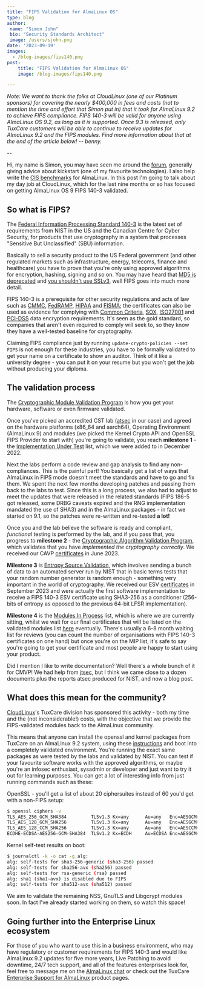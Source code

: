 ```yaml
---
title: "FIPS Validation for AlmaLinux OS"
type: blog
author:
 name: "Simon John"
 bio: "Security Standards Architect"
 image: /users/sjohn.png
date: '2023-09-19'
images:
  - /blog-images/fips140.png
post:
    title: "FIPS Validation for AlmaLinux OS"
    image: /blog-images/fips140.png

---
```


*Note: We want to thank the folks at CloudLinux (one of our Platinum sponsors) for covering the nearly $400,000 in fees and costs (not to mention the time and effort that Simon put in) that it took for AlmaLinux 9.2 to achieve FIPS compliance. FIPS 140-3 will be valid for anyone using AlmaLinux OS 9.2, as long as it is supported. Once 9.3 is released, only TuxCare customers will be able to continue to receive updates for AlmaLinux 9.2 and the FIPS modules. Find more information about that at the end of the article below! -- benny.*

--

Hi, my name is Simon, you may have seen me around the [forum](https://forums.almalinux.org/u/sej7278/), generally giving advice about kickstart (one of my favourite technologies). I also help write the [CIS benchmarks](https://www.cisecurity.org/benchmark/almalinuxos_linux) for AlmaLinux. In this post I'm going to talk about my day job at CloudLinux, which for the last nine months or so has focused on getting AlmaLinux OS 9 FIPS 140-3 validated.

## So what is FIPS?

The [Federal Information Processing Standard 140-3](https://csrc.nist.gov/pubs/fips/140-3/final) is the latest set of requirements from NIST in the US and the Canadian Centre for Cyber Security, for products that use cryptography in a system that processes "Sensitive But Unclassified" (SBU) information.

Basically to sell a security product to the US Federal government (and other regulated markets such as infrastructure, energy, telecoms, finance and healthcare) you have to prove that you're only using approved algorithms for encryption, hashing, signing and so on. You may have heard that [MD5 is deprecated](https://en.wikipedia.org/wiki/MD5) and [you shouldn't use SSLv3](https://security.googleblog.com/2014/10/this-poodle-bites-exploiting-ssl-30.html), well FIPS goes into much more detail.

FIPS 140-3 is a prerequisite for other security regulations and acts of law such as [CMMC](https://dodcio.defense.gov/CMMC/About/), [FedRAMP](https://www.fedramp.gov/), [HIPAA](https://www.hhs.gov/hipaa/index.html) and [FISMA](https://www.cisa.gov/topics/cyber-threats-and-advisories/federal-information-security-modernization-act); the certificates can also be used as evidence for complying with [Common Criteria](https://commoncriteriaportal.org/), [SOX](https://en.wikipedia.org/wiki/Sarbanes%E2%80%93Oxley_Act), [ISO27001](https://www.iso.org/standard/27001) and [PCI-DSS](https://www.pcisecuritystandards.org/) data encryption requirements. It's seen as the gold standard, so companies that aren't even required to comply will seek to, so they know they have a well-tested baseline for cryptography.

Claiming FIPS compliance just by running `update-crypto-policies --set FIPS` is not enough for these industries, you have to be formally validated to get your name on a certificate to show an auditor. Think of it like a university degree - you can put it on your resume but you won't get the job without producing your diploma.

## The validation process

The [Cryptographic Module Validation Program](https://csrc.nist.gov/projects/cryptographic-module-validation-program) is how you get your hardware, software or even firmware validated.

Once you've picked an accredited CST lab ([atsec](https://www.atsec.com/services/fips-140-2-and-fips-140-3-testing/index.html) in our case) and agreed on the hardware platforms (x86_64 and aarch64), Operating Environment (AlmaLinux 9) and modules (we picked the Kernel Crypto API and OpenSSL FIPS Provider to start with) you're going to validate, you reach **milestone 1** - the [Implementation Under Test](https://csrc.nist.gov/Projects/cryptographic-module-validation-program/modules-in-process/IUT-List) list, which we were added to in December 2022.

Next the labs perform a code review and gap analysis to find any non-compliances. This is the painful part! You basically get a list of ways that AlmaLinux in FIPS mode doesn't meet the standards and have to go and fix them. We spent the next few months developing patches and passing them back to the labs to test. Since this is a long process, we also had to adjust to meet the updates that were released in the related standards (FIPS 186-5 got released, some DRBG caveats expired and the RNG implementation mandated the use of SHA3) and in the AlmaLinux packages - in fact we started on 9.1, so the patches were re-written and re-tested **a lot!**

Once you and the lab believe the software is ready and compliant, *functional* testing is performed by the lab, and if you pass that, you progress to **milestone 2** - the [Cryptographic Algorithm Validation Program](https://csrc.nist.gov/projects/cryptographic-algorithm-validation-program), which validates that you have *implemented the cryptography correctly*. We received our CAVP [certificates](https://csrc.nist.gov/projects/cryptographic-algorithm-validation-program/validation-search?searchMode=implementation&vendor=cloudlinux&productType=-1&ipp=100) in June 2023.

**Milestone 3** is [Entropy Source Validation](https://csrc.nist.gov/Projects/cryptographic-module-validation-program/entropy-validations/esv), which involves sending a bunch of data to an automated server run by NIST that in basic terms tests that your random number generator is random enough - something very important in the world of cryptography. We received our ESV [certificates](https://csrc.nist.gov/projects/cryptographic-module-validation-program/entropy-validations/search?Vendor=cloudlinux&ipp=25) in September 2023 and were actually the first software implementation to receive a FIPS 140-3 ESV certificate using SHA3-256 as a conditioner (256-bits of entropy as opposed to the previous 64-bit LFSR implementation).

**Milestone 4** is the [Modules In Process](https://csrc.nist.gov/Projects/cryptographic-module-validation-program/modules-in-process/Modules-In-Process-List) list, which is where we are currently sitting, whilst we wait for our final certificates that will be listed on the validated modules list [here](https://csrc.nist.gov/Projects/cryptographic-module-validation-program/validated-modules/search) eventually. There's usually a 6-8 month waiting list for reviews (you can count the number of organisations with FIPS 140-3 certificates on one hand) but once you're on the MIP list, it's safe to say you're going to get your certificate and most people are happy to start using your product.

Did I mention I like to write documentation? Well there's a whole bunch of it for CMVP! We had help from [jtsec](https://www.jtsec.es/fips-140-3-consulting), but I think we came close to a dozen documents plus the reports atsec produced for NIST, and now a blog post.

## What does this mean for the community?

[CloudLinux](https://www.cloudlinux.com/)'s TuxCare division has sponsored this activity - both my time and the (not inconsiderable!) costs, with the objective that we provide the FIPS-validated modules back to the AlmaLinux community.

This means that anyone can install the openssl and kernel packages from TuxCare on an AlmaLinux 9.2 system, using these [instructions](https://docs.tuxcare.com/enterprise-support-for-almalinux/fips/) and boot into a completely validated environment. You're running the exact same packages as were tested by the labs and validated by NIST. You can test if your favourite software works with the approved algorithms, or maybe you're an infosec enthusiast, sysadmin or developer and just want to try it out for learning purposes. You can get a lot of interesting info from just running commands such as these:

OpenSSL - you'll get a list of about 20 ciphersuites instead of 60 you'd get with a non-FIPS setup:

```bash
$ openssl ciphers -v
TLS_AES_256_GCM_SHA384         TLSv1.3 Kx=any      Au=any   Enc=AESGCM(256)    Mac=AEAD
TLS_AES_128_GCM_SHA256         TLSv1.3 Kx=any      Au=any   Enc=AESGCM(128)    Mac=AEAD
TLS_AES_128_CCM_SHA256         TLSv1.3 Kx=any      Au=any   Enc=AESCCM(128)    Mac=AEAD
ECDHE-ECDSA-AES256-GCM-SHA384  TLSv1.2 Kx=ECDH     Au=ECDSA Enc=AESGCM(256)    Mac=AEAD
```

Kernel self-test results on boot:

```bash
$ journalctl -k -o cat -g alg:
alg: self-tests for sha3-256-generic (sha3-256) passed
alg: self-tests for sha256-avx (sha256) passed
alg: self-tests for rsa-generic (rsa) passed
alg: sha1 (sha1-avx) is disabled due to FIPS
alg: self-tests for sha512-avx (sha512) passed
```

We aim to validate the remaining NSS, GnuTLS and Libgcrypt modules soon. In fact I've already started working on them, so watch this space!

## Going further into the Enterprise Linux ecosystem

For those of you who want to use this in a business environment, who may have regulatory or customer requirements for FIPS 140-3 and would like AlmaLinux 9.2 updates for five more years, Live Patching to avoid downtime, 24/7 tech support, and all of the features enterprises look for, feel free to message me on the [AlmaLinux chat](https://chat.almalinux.org/almalinux/messages/@sej7278) or check out the TuxCare [Enterprise Support for AlmaLinux](https://tuxcare.com/almalinux-enterprise-support/) product pages.
